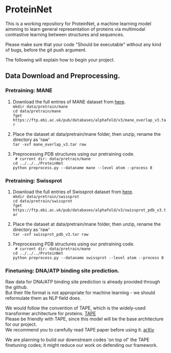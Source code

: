 # ProteinNet

This is a working repository for ProteinNet, a machine learning model aimming to learn general representation of proteins via multimodal contrastive learning between structures and sequences.

Please make sure that your code "Should be executable" without any kind of bugs, before the git push argument.

The following will explain how to begin your project.


## Data Download and Preprocessing.
### Pretraining: MANE
1. Download the full entries of MANE dataset from [here](https://alphafold.ebi.ac.uk/download#mane-section). <br>
    `mkdir data/pretrain/mane`<br>
    `cd data/pretrain/mane` <br>
    `fget https://ftp.ebi.ac.uk/pub/databases/alphafold/v3/mane_overlap_v3.tar`

2. Place the dataset at data/pretrain/mane folder, then unzip, rename the directory as 'raw' <br>
    `tar -xvf mane_overlap_v3.tar raw`

3. Preprocessing PDB structures using our pretraining code. <br>
    ` # current dir: data/pretrain/mane`<br>
    `cd ../../../ProteinNet`<br>
    `python preprocess.py --dataname mane --level atom --process 8`

### Pretraining: Swissprot
1. Download the full entries of Swissprot dataset from [here](https://alphafold.ebi.ac.uk/download#swissprot-section). <br>
    `mkdir data/pretrain/swissprot`<br>
    `cd data/pretrain/swissprot` <br>
    `fget https://ftp.ebi.ac.uk/pub/databases/alphafold/v3/swissprot_pdb_v3.tar`

2. Place the dataset at data/pretrain/mane folder, then unzip, rename the directory as 'raw' <br>
    `tar -xvf swissprot_pdb_v3.tar raw`

3. Preprocessing PDB structures using our pretraining code. <br>
    ` # current dir: data/pretrain/mane`<br>
    `cd ../../../ProteinNet`<br>
    `python preprocess.py --dataname swissprot --level atom --process 8`

### Finetuning: DNA/ATP binding site prediction.
Raw data for DNA/ATP binding site prediction is already provided through the github.<br>
But their file format is not appropriate for machine learning - we should reformulate them as NLP field does.

We would follow the convention of TAPE, which is the widely-used transformer architecture for proteins. [TAPE](https://github.com/songlab-cal/tape) <br>
Please be friendly with TAPE, since this model will be the base architecture for our project. <br>
We recommend you to carefully read TAPE paper before using it. [arXiv](https://arxiv.org/pdf/1906.08230.pdf)




We are planning to build our downstream codes 'on top of' the TAPE finetuning codes; it might reduce our work on defending our framework.


